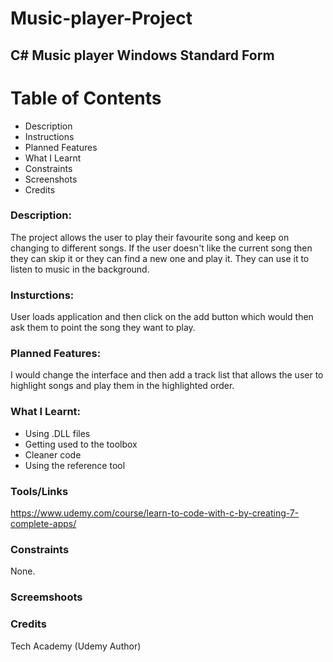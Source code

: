 # Music-player-Project

## C# Music player Windows Standard Form

# Table of Contents
- Description
- Instructions
- Planned Features
- What I Learnt
- Constraints
- Screenshots
- Credits

### Description:

The project allows the user to play their favourite song and keep on changing to different songs. If the user doesn't like the current song then they can skip it or they can find a new one and play it. They can use it to listen to music in the background.

### Insturctions:

User loads application and then click on the add button which would then ask them to point the song they want to play.

### Planned Features:
I would change the interface and then add a track list that allows the user to highlight songs and play them in the highlighted order. 

### What I Learnt:
- Using .DLL files
- Getting used to the toolbox
- Cleaner code
- Using the reference tool

### Tools/Links
https://www.udemy.com/course/learn-to-code-with-c-by-creating-7-complete-apps/

### Constraints

None.

### Screemshoots

### Credits
Tech Academy (Udemy Author)
